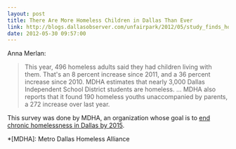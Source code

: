 ```yaml
---
layout: post
title: There Are More Homeless Children in Dallas Than Ever
link: http://blogs.dallasobserver.com/unfairpark/2012/05/study_finds_homelessness_in_da.php
date: 2012-05-30 09:57:00
---
```


Anna Merlan:
> This year, 496 homeless adults said they had children living with
> them. That's an 8 percent increase since 2011, and a 36 percent
> increase since 2010. MDHA estimates that nearly 3,000 Dallas
> Independent School District students are homeless. ... MDHA also
> reports that it found 190 homeless youths unaccompanied by parents,
> a 272 increase over last year.

This survey was done by MDHA, an organization whose goal is to [end
chronic homelessness in Dallas by 2015][1].

[1]: http://blogs.dallasobserver.com/unfairpark/2012/02/no_seriously_metro_dallas_home.php

*[MDHA]: Metro Dallas Homeless Alliance